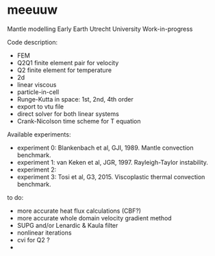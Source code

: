 # meeuuw
Mantle modelling Early Earth Utrecht University Work-in-progress

Code description:
- FEM
- Q2Q1 finite element pair for velocity
- Q2 finite element for temperature
- 2d 
- linear viscous
- particle-in-cell
- Runge-Kutta in space: 1st, 2nd, 4th order
- export to vtu file
- direct solver for both linear systems
- Crank-Nicolson time scheme for T equation

Available experiments:
- experiment 0: Blankenbach et al, GJI, 1989. Mantle convection benchmark.
- experiment 1: van Keken et al, JGR, 1997. Rayleigh-Taylor instability.
- experiment 2: 
- experiment 3: Tosi et al, G3, 2015. Viscoplastic thermal convection benchmark.

to do:
- more accurate heat flux calculations (CBF?)
- more accurate whole domain velocity gradient method
- SUPG and/or Lenardic & Kaula filter
- nonlinear iterations
- cvi for Q2 ? 
- 
